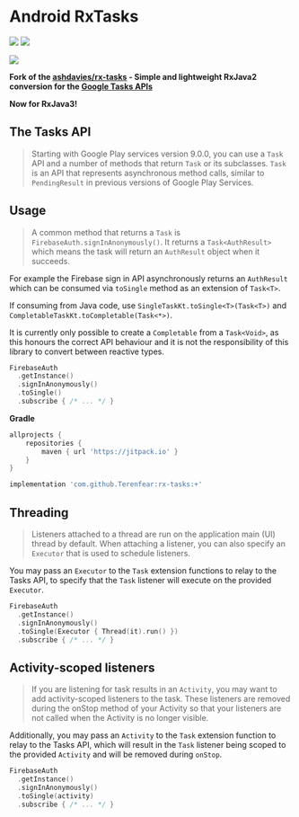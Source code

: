 # Android RxTasks

[![](https://jitpack.io/v/Terenfear/rx-tasks.svg)](https://jitpack.io/#Terenfear/rx-tasks)
![](https://img.shields.io/github/license/ashdavies/rx-tasks.svg)

[![](https://img.shields.io/github/last-commit/terenfear/rx-tasks.svg)](https://github.com/Terenfear/rx-tasks/commits/master)

**Fork of the [ashdavies/rx-tasks](https://github.com/ashdavies/rx-tasks) - Simple and lightweight RxJava2 conversion for the [Google Tasks APIs](https://developers.google.com/android/guides/tasks)**

**Now for RxJava3!**

## The Tasks API
> Starting with Google Play services version 9.0.0, you can use a `Task` API and a number of methods that return `Task` or its subclasses. `Task` is an API that represents asynchronous method calls, similar to `PendingResult` in previous versions of Google Play Services.

## Usage
> A common method that returns a `Task` is `FirebaseAuth.signInAnonymously()`. It returns a `Task<AuthResult>` which means the task will return an `AuthResult` object when it succeeds.

For example the Firebase sign in API asynchronously returns an `AuthResult` which can be consumed via `toSingle` method as an extension of `Task<T>`.

If consuming from Java code, use `SingleTaskKt.toSingle<T>(Task<T>)` and `CompletableTaskKt.toCompletable(Task<*>)`.

It is currently only possible to create a `Completable` from a `Task<Void>`, as this honours the correct API behaviour and it is not the responsibility of this library to convert between reactive types.

```kotlin
FirebaseAuth
  .getInstance()
  .signInAnonymously()
  .toSingle()
  .subscribe { /* ... */ }
```

**Gradle**
```groovy
allprojects {
    repositories {
        maven { url 'https://jitpack.io' }
    }
}
```
```groovy
implementation 'com.github.Terenfear:rx-tasks:+'
```

## Threading
> Listeners attached to a thread are run on the application main (UI) thread by default. When attaching a listener, you can also specify an `Executor` that is used to schedule listeners.

You may pass an `Executor` to the `Task` extension functions to relay to the Tasks API, to specify that the `Task` listener will execute on the provided `Executor`.

```kotlin
FirebaseAuth
  .getInstance()
  .signInAnonymously()
  .toSingle(Executor { Thread(it).run() })
  .subscribe { /* ... */ }
```

## Activity-scoped listeners
> If you are listening for task results in an `Activity`, you may want to add activity-scoped listeners to the task. These listeners are removed during the onStop method of your Activity so that your listeners are not called when the Activity is no longer visible.

Additionally, you may pass an `Activity` to the `Task` extension function to relay to the Tasks API, which will result in the `Task` listener being scoped to the provided `Activity` and will be removed during `onStop`.

```kotlin
FirebaseAuth
  .getInstance()
  .signInAnonymously()
  .toSingle(activity)
  .subscribe { /* ... */ }
```
